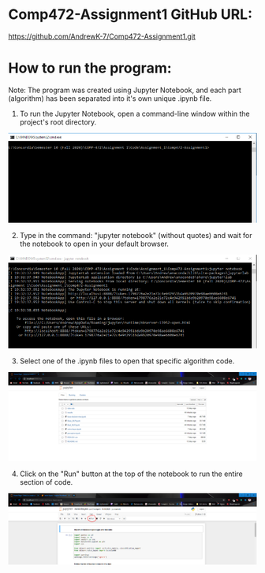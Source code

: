 # Comp472-Assignment1 GitHub URL:
https://github.com/AndrewK-7/Comp472-Assignment1.git

# How to run the program:
Note: The program was created using Jupyter Notebook, and each part (algorithm) has been separated into it's own unique .ipynb file.

1. To run the Jupyter Notebook, open a command-line window within the project's root directory.

![Img1](/images/img1.png)

2. Type in the command: "jupyter notebook" (without quotes) and wait for the notebook to open in your default browser.

![Img2](/images/img2.png)

3. Select one of the .ipynb files to open that specific algorithm code.

![Img3](/images/img3.png)

4. Click on the "Run" button at the top of the notebook to run the entire section of code.

![Img4](/images/img4.png)

